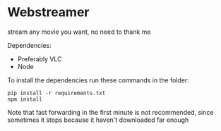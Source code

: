 # Webstreamer
stream any movie you want, no need to thank me

Dependencies:
  - Preferably VLC
  - Node

To install the dependencies run these commands in the folder:
```
pip install -r requirements.txt
npm install
```
Note that fast forwarding in the first minute is not recommended, since sometimes it stops because it haven't downloaded far enough